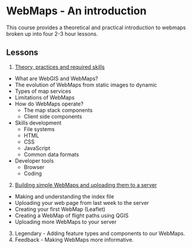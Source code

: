 # WebMaps - An introduction

This course provides a theoretical and practical introduction to webmaps broken up into four 2-3 hour lessons.

## Lessons

1. [Theory, practices and required skills](Lesson1.html)
  - What are WebGIS and WebMaps?
  - The evolution of WebMaps from static images to dynamic
  - Types of map services
  - Limitations of WebMaps
  - How do WebMaps operate?
    - The map stack components
    - Client side components
  - Skills development
    - File systems
    - HTML
    - CSS
    - JavaScript
    - Common data formats
  - Developer tools
    - Browser
    - Coding 
  
2. [Building simple WebMaps and uploading them to a server](Lesson2.html)
  - Making and understanding the index file
  - Uploading your web page from last week to the server
  - Creating your first WebMap (Leaflet)
  - Creating a WebMap of flight paths using QGIS
  - Uploading more WebMaps to your server
  
3. Legendary - Adding feature types and components to our WebMaps.
4. Feedback - Making WebMaps more informative.
